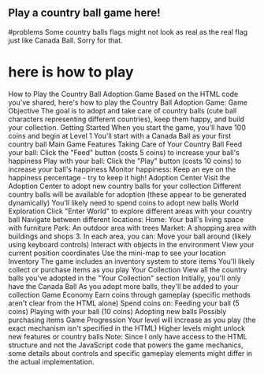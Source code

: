 ## Play a country ball game here!
#problems
Some country balls flags might not look as  real as the real flag just like Canada Ball. Sorry for that.
# here is how to play
How to Play the Country Ball Adoption Game
Based on the HTML code you've shared, here's how to play the Country Ball Adoption Game:
Game Objective
The goal is to adopt and take care of country balls (cute ball characters representing different countries), keep them happy, and build your collection.
Getting Started
When you start the game, you'll have 100 coins and begin at Level 1
You'll start with a Canada Ball as your first country ball
Main Game Features
Taking Care of Your Country Ball
Feed your ball: Click the "Feed" button (costs 5 coins) to increase your ball's happiness
Play with your ball: Click the "Play" button (costs 10 coins) to increase your ball's happiness
Monitor happiness: Keep an eye on the happiness percentage - try to keep it high!
Adoption Center
Visit the Adoption Center to adopt new country balls for your collection
Different country balls will be available for adoption (these appear to be generated dynamically)
You'll likely need to spend coins to adopt new balls
World Exploration
Click "Enter World" to explore different areas with your country ball
Navigate between different locations:
Home: Your ball's living space with furniture
Park: An outdoor area with trees
Market: A shopping area with buildings and shops
3. In each area, you can:
Move your ball around (likely using keyboard controls)
Interact with objects in the environment
View your current position coordinates
Use the mini-map to see your location
Inventory
The game includes an inventory system to store items
You'll likely collect or purchase items as you play
Your Collection
View all the country balls you've adopted in the "Your Collection" section
Initially, you'll only have the Canada Ball
As you adopt more balls, they'll be added to your collection
Game Economy
Earn coins through gameplay (specific methods aren't clear from the HTML alone)
Spend coins on:
Feeding your ball (5 coins)
Playing with your ball (10 coins)
Adopting new balls
Possibly purchasing items
Game Progression
Your level will increase as you play (the exact mechanism isn't specified in the HTML)
Higher levels might unlock new features or country balls
Note: Since I only have access to the HTML structure and not the JavaScript code that powers the game mechanics, some details about controls and specific gameplay elements might differ in the actual implementation.
